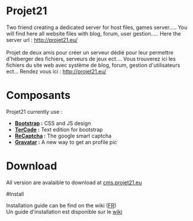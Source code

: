 # Projet21
Two friend creating a dedicated server for host files, games server.....
You will find here all website files with blog, forum, user gestion.....
Here the server url : http://projet21.eu/
<br/><br/>
Projet de deux amis pour créer un serveur dédié pour leur permettre d'héberger des fichiers, serveurs de jeux ect....
Vous trouverez ici les fichiers du site web avec système de blog, forum, gestion d'utilisateurs ect...
Rendez vous ici : http://projet21.eu/

# Composants
Projet21 currently use : <br />
* **[Bootstrap](https://github.com/twbs/bootstrap) :** CSS and JS design <br/>
* **[TerCode](https://github.com/Ternoc/TerCode) :** Text edition for bootstrap
* **[ReCaptcha](https://www.google.com/recaptcha/) :** The google smart captcha
* **[Gravatar](https://gravatar.com) :** A new way to get an profile pic

# Download
All version are avalaible to download at [cms.projet21.eu](http://cms.projet21.eu/)


#Install

Installation guide can be find on the wiki \([FR](https://github.com/Projet21/Projet21/wiki/Guide-d'installation-%5BFR%5D)\) <br/>
Un guide d'installation est disponible sur le [wiki](https://github.com/Projet21/Projet21/wiki/Guide-d'installation-%5BFR%5D)
